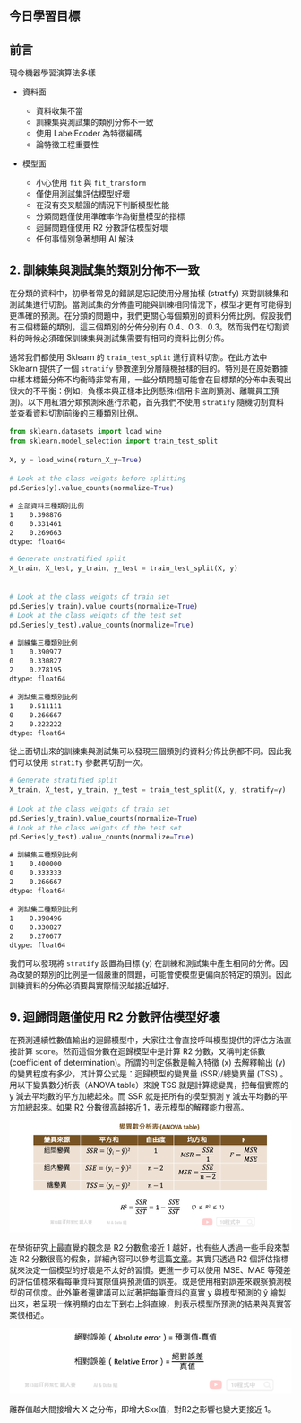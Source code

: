 ## 今日學習目標

## 前言
現今機器學習演算法多樣

- 資料面
  - 資料收集不當
  - 訓練集與測試集的類別分佈不一致
  - 使用 LabelEcoder 為特徵編碼
  - 論特徵工程重要性

- 模型面
  - 小心使用 `fit` 與 `fit_transform`
  - 僅使用測試集評估模型好壞
  - 在沒有交叉驗證的情況下判斷模型性能
  - 分類問題僅使用準確率作為衡量模型的指標
  - 迴歸問題僅使用 R2 分數評估模型好壞
  - 任何事情別急著想用 AI 解決


## 2. 訓練集與測試集的類別分佈不一致
在分類的資料中，初學者常見的錯誤是忘記使用分層抽樣 (stratify) 來對訓練集和測試集進行切割。當測試集的分佈盡可能與訓練相同情況下，模型才更有可能得到更準確的預測。在分類的問題中，我們更關心每個類別的資料分佈比例。假設我們有三個標籤的類別，這三個類別的分佈分別有 0.4、0.3、0.3。然而我們在切割資料的時候必須確保訓練集與測試集需要有相同的資料比例分佈。

通常我們都使用 Sklearn 的 `train_test_split` 進行資料切割。在此方法中 Sklearn 提供了一個 `stratify` 參數達到分層隨機抽樣的目的。特別是在原始數據中樣本標籤分佈不均衡時非常有用，一些分類問題可能會在目標類的分佈中表現出很大的不平衡：例如，負樣本與正樣本比例懸殊(信用卡盜刷預測、離職員工預測)。以下用紅酒分類預測來進行示範，首先我們不使用 `stratify` 隨機切割資料並查看資料切割前後的三種類別比例。

```py
from sklearn.datasets import load_wine
from sklearn.model_selection import train_test_split

X, y = load_wine(return_X_y=True)

# Look at the class weights before splitting
pd.Series(y).value_counts(normalize=True)
```

```
# 全部資料三種類別比例
1    0.398876
0    0.331461
2    0.269663
dtype: float64
```

```py
# Generate unstratified split
X_train, X_test, y_train, y_test = train_test_split(X, y)


# Look at the class weights of train set
pd.Series(y_train).value_counts(normalize=True)
# Look at the class weights of the test set
pd.Series(y_test).value_counts(normalize=True)
```

```
# 訓練集三種類別比例
1    0.390977
0    0.330827
2    0.278195
dtype: float64

# 測試集三種類別比例
1    0.511111
0    0.266667
2    0.222222
dtype: float64
```

從上面切出來的訓練集與測試集可以發現三個類別的資料分佈比例都不同。因此我們可以使用 `stratify` 參數再切割一次。

```py
# Generate stratified split
X_train, X_test, y_train, y_test = train_test_split(X, y, stratify=y)

# Look at the class weights of train set
pd.Series(y_train).value_counts(normalize=True)
# Look at the class weights of the test set
pd.Series(y_test).value_counts(normalize=True)
```

```
# 訓練集三種類別比例
1    0.400000
0    0.333333
2    0.266667
dtype: float64

# 測試集三種類別比例
1    0.398496
0    0.330827
2    0.270677
dtype: float64
```

我們可以發現將 `stratify` 設置為目標 (y) 在訓練和測試集中產生相同的分佈。因為改變的類別的比例是一個嚴重的問題，可能會使模型更偏向於特定的類別。因此訓練資料的分佈必須要與實際情況越接近越好。

## 9. 迴歸問題僅使用 R2 分數評估模型好壞
在預測連續性數值輸出的迴歸模型中，大家往往會直接呼叫模型提供的評估方法直接計算 `score`。然而這個分數在迴歸模型中是計算 R2 分數，又稱判定係數 (coefficient of determination)。所謂的判定係數是輸入特徵 (x) 去解釋輸出 (y) 的變異程度有多少，其計算公式是：迴歸模型的變異量 (SSR)/總變異量 (TSS) 。用以下變異數分析表（ANOVA table）來說 TSS 就是計算總變異，把每個實際的 y 減去平均數的平方加總起來。而 SSR 就是把所有的模型預測 y 減去平均數的平方加總起來。如果 R2 分數很高越接近 1，表示模型的解釋能力很高。

![](./image/img27-9.png)

在學術研究上最直覺的觀念是 R2 分數愈接近 1 越好，也有些人透過一些手段來製造 R2 分數很高的假象，詳細內容可以參考這篇[文章](http://amebse.nchu.edu.tw/new_page_535.htm)。其實只透過 R2 個評估指標就來決定一個模型的好壞是不太好的習慣。更進一步可以使用 MSE、MAE 等殘差的評估值標來看每筆資料實際值與預測值的誤差。或是使用相對誤差來觀察預測模型的可信度。此外筆者還建議可以試著把每筆資料的真實 y 與模型預測的 ŷ 繪製出來，若呈現一條明顯的由左下到右上斜直線，則表示模型所預測的結果與真實答案很相近。

![](./image/img27-10.png)




離群值越大間接增大 X 之分佈，即增大Sxx值，對R2之影響也變大更接近 1。